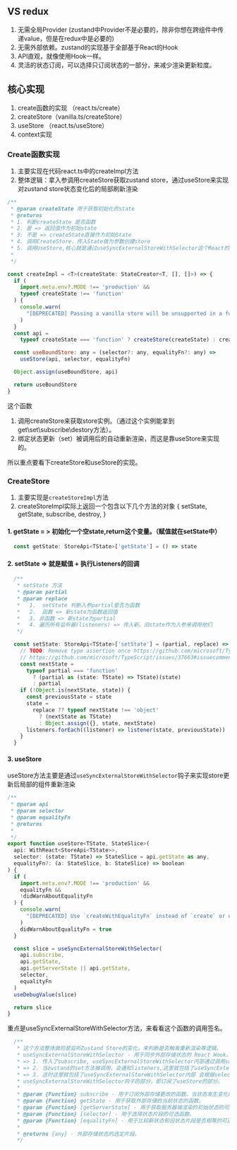 
## VS redux

1. 无需全局Provider (zustand中Provider不是必要的，除非你想在跨组件中传递value，但是在redux中是必要的)
2. 无需外部依赖。zustand的实现基于全部基于React的Hook
3. API直观，就像使用Hook一样。
4. 灵活的状态订阅，可以选择只订阅状态的一部分，来减少渲染更新粒度。

## 核心实现

1. create函数的实现 （react.ts/create）
2. createStore（vanilla.ts/createStore）
3. useStore （react.ts/useStore）
4. context实现


### Create函数实现

1. 主要实现在代码react.ts中的createImpl方法 
2. 整体逻辑：拿入参调用createStore获取zustand store，通过useStore来实现对zustand store状态变化后的局部刷新渲染

```js
/**
 * @param createState 用于获取初始化的state
 * @returns
 * 1. 判断createState 是否函数
 * 2. 是 => 返回值作为初始state
 * 3. 不是 => createState直接作为初始State
 * 4. 调用CreateStore，传入State做为参数创建store
 * 5. 调用UseStore,核心就是通过useSyncExternalStoreWithSelector这个React的hook，来实现的对zustand状态变更后的局部刷新渲染
 *
 */

const createImpl = <T>(createState: StateCreator<T, [], []>) => {
  if (
    import.meta.env?.MODE !== 'production' &&
    typeof createState !== 'function'
  ) {
    console.warn(
      "[DEPRECATED] Passing a vanilla store will be unsupported in a future version. Instead use `import { useStore } from 'zustand'`."
    )
  }
  const api =
    typeof createState === 'function' ? createStore(createState) : createState

  const useBoundStore: any = (selector?: any, equalityFn?: any) =>
    useStore(api, selector, equalityFn)

  Object.assign(useBoundStore, api)

  return useBoundStore
}
```

这个函数
1. 调用createStore来获取store实例。（通过这个实例能拿到 get\set\subscribe\destory方法）。
2. 绑定状态更新（set）被调用后的自动重新渲染，而这是靠useStore来实现的。

所以重点要看下createStore和useStore的实现。

### CreateStore

1. 主要实现是`createStoreImpl`方法
2. createStoreImpl实际上返回一个包含以下几个方法的对象
{
    setState,
    getState,
    subscribe, 
    destroy,
}

#### 1. getState = > 初始化一个空state,return这个变量。（赋值就在setState中）
```js
  const getState: StoreApi<TState>['getState'] = () => state
```

#### 2. setState => 就是赋值 + 执行Listeners的回调
```js
  /**
   * setState 方法
   * @param partial 
   * @param replace 
   *   1.  setState 判断入参partial是否为函数
   *   2.  函数 => 新state为函数返回值
   *   3. 非函数 => 新state为partial
   *   4. 遍历所有监听器(listeners) => 传入新、旧state作为入参来调用他们
   */

  const setState: StoreApi<TState>['setState'] = (partial, replace) => {
    // TODO: Remove type assertion once https://github.com/microsoft/TypeScript/issues/37663 is resolved
    // https://github.com/microsoft/TypeScript/issues/37663#issuecomment-759728342
    const nextState =
      typeof partial === 'function'
        ? (partial as (state: TState) => TState)(state)
        : partial
    if (!Object.is(nextState, state)) {
      const previousState = state
      state =
        replace ?? typeof nextState !== 'object'
          ? (nextState as TState)
          : Object.assign({}, state, nextState)
      listeners.forEach((listener) => listener(state, previousState))
    }
  }

```

#### 3. useStore

useStore方法主要是通过`useSyncExternalStoreWithSelector`钩子来实现store更新后局部的组件重新渲染

```js
/**
 * @param api
 * @param selector
 * @param equalityFn
 * @returns
 * 
 */
export function useStore<TState, StateSlice>(
  api: WithReact<StoreApi<TState>>,
  selector: (state: TState) => StateSlice = api.getState as any,
  equalityFn?: (a: StateSlice, b: StateSlice) => boolean
) {
  if (
    import.meta.env?.MODE !== 'production' &&
    equalityFn &&
    !didWarnAboutEqualityFn
  ) {
    console.warn(
      "[DEPRECATED] Use `createWithEqualityFn` instead of `create` or use `useStoreWithEqualityFn` instead of `useStore`. They can be imported from 'zustand/traditional'. https://github.com/pmndrs/zustand/discussions/1937"
    )
    didWarnAboutEqualityFn = true
  }

  const slice = useSyncExternalStoreWithSelector(
    api.subscribe,
    api.getState,
    api.getServerState || api.getState,
    selector,
    equalityFn
  )
  useDebugValue(slice)

  return slice
}
```

重点是useSyncExternalStoreWithSelector方法，来看看这个函数的调用签名。

```js
  /**
   * 这个方法整体做的是监听Zustand Store的变化，来判断是否触发重新渲染等逻辑。
   * useSyncExternalStoreWithSelector - 用于同步外部存储状态的 React Hook。
   * => 1. 传入了subscribe, useSyncExternalStoreWithSelector内部通过调用subscribe添加对zustand状态的订阅
   * => 2. 当zustand的set方法被调用，会通知listeners,这里就包括了useSyncExternalStoreWithSelector内部。
   * => 3. 这时这里就包括了useSyncExternalStoreWithSelector内部 会根据selector、equalityFn来决定是否要重新传染。其触发的重新渲染的部分是订阅了
   * useSyncExternalStoreWithSelector钩子的部分，即订阅了useStore的部分。
   *
   * @param {Function} subscribe - 用于订阅外部存储更改的函数。当状态发生变化时，应触发其内部侦听器。
   * @param {Function} getState - 用于获取外部存储的当前状态的函数。
   * @param {Function} [getServerState] - 用于获取服务器端渲染的初始状态的可选函数。默认为 `getState`。
   * @param {Function} [selector] - 用于选择状态片段的可选函数。
   * @param {Function} [equalityFn] - 用于比较新状态和旧状态片段是否相等的可选函数。
   *
   * @returns {any} - 外部存储状态的选定片段。
   */

  ```